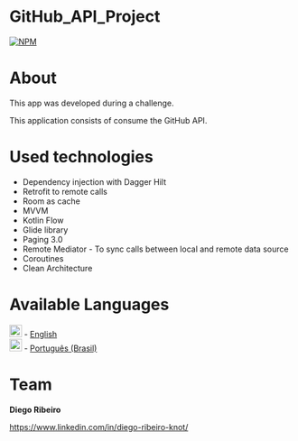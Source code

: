 # GitHub_API_Project


[![NPM](https://img.shields.io/npm/l/react)](https://github.com/dinoknot/GitHub_API_Project/blob/main/LICENSE)

# About

This app was developed during a challenge.

This application consists of consume the GitHub API.

# Used technologies

- Dependency injection with Dagger Hilt
- Retrofit to remote calls
- Room as cache
- MVVM
- Kotlin Flow
- Glide library
- Paging 3.0
- Remote Mediator - To sync calls between local and remote data source
- Coroutines
- Clean Architecture


# Available Languages
<img alt="English" title="English" src="https://cdn.staticaly.com/gh/hjnilsson/country-flags/master/svg/gb.svg" width="22"> - [English](../README.md) </br>
<img alt="Português (Brasil)" title="Português (Brasil)" src="https://cdn.staticaly.com/gh/hjnilsson/country-flags/master/svg/br.svg" width="22"> - [Português (Brasil)](README.pt_br.md)</br>


# Team

**Diego Ribeiro**

https://www.linkedin.com/in/diego-ribeiro-knot/
